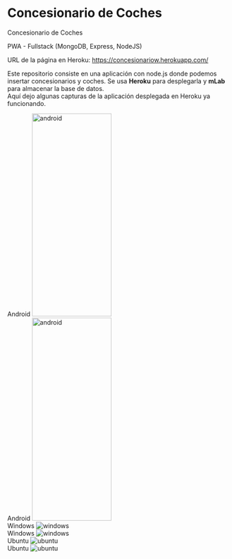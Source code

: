 # Concesionario de Coches
Concesionario de Coches

PWA - Fullstack (MongoDB, Express, NodeJS)

URL de la página en Heroku: https://concesionariow.herokuapp.com/

Este repositorio consiste en una aplicación con node.js donde podemos insertar concesionarios y coches. Se usa **Heroku** para desplegarla y **mLab** para almacenar la base de datos.  
Aquí dejo algunas capturas de la aplicación desplegada en Heroku ya funcionando.  
  
Android  <img src="https://www.upload.ee/image/9697016/android1.jpg" alt="android" width="180" height="460" />  
Android  <img src="https://www.upload.ee/image/9697015/android.jpg" alt="android" width="180" height="460" />  
Windows  <img src="https://www.upload.ee/image/9697009/windows101.jpg" alt="windows" />  
Windows  <img src="https://www.upload.ee/image/9697007/windows10.jpg" alt="windows" />  
Ubuntu  <img src="https://www.upload.ee/image/9696989/ubuntu.jpg" alt="ubuntu" />  
Ubuntu  <img src="https://www.upload.ee/image/9697002/ubuntu1.jpg" alt="ubuntu" />
